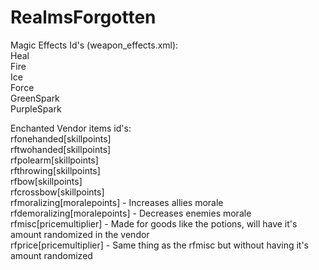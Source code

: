# RealmsForgotten
Magic Effects Id's (weapon_effects.xml):
<br />
Heal <br />
Fire <br />
Ice <br />
Force <br />
GreenSpark <br />
PurpleSpark

Enchanted Vendor items id's:
<br />
rfonehanded[skillpoints] <br />
rftwohanded[skillpoints] <br />
rfpolearm[skillpoints] <br />
rfthrowing[skillpoints] <br />
rfbow[skillpoints] <br />
rfcrossbow[skillpoints] <br />
rfmoralizing[moralepoints] - Increases allies morale <br />
rfdemoralizing[moralepoints] - Decreases enemies morale <br />
rfmisc[pricemultiplier] - Made for goods like the potions, will have it's amount randomized in the vendor  <br />
rfprice[pricemultiplier] - Same thing as the rfmisc but without having it's amount randomized
